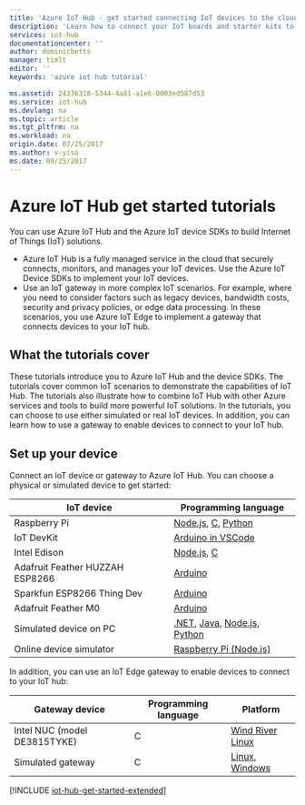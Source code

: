 ```yaml
---
title: 'Azure IoT Hub - get started connecting IoT devices to the cloud | Azure'
description: 'Learn how to connect your IoT boards and starter kits to Azure IoT Hub. Your devices can send telemetry to IoT Hub and IoT Hub can monitor and manage your devices.'
services: iot-hub
documentationcenter: ''
author: dominicbetts
manager: timlt
editor: ''
keywords: 'azure iot hub tutorial'

ms.assetid: 24376318-5344-4a81-a1e6-0003ed587d53
ms.service: iot-hub
ms.devlang: na
ms.topic: article
ms.tgt_pltfrm: na
ms.workload: na
origin.date: 07/25/2017
ms.author: v-yiso
ms.date: 09/25/2017
---
```

# Azure IoT Hub get started tutorials

You can use Azure IoT Hub and the Azure IoT device SDKs to build Internet of Things (IoT) solutions.

* Azure IoT Hub is a fully managed service in the cloud that securely connects, monitors, and manages your IoT devices. Use the Azure IoT Device SDKs to implement your IoT devices.
* Use an IoT gateway in more complex IoT scenarios. For example, where you need to consider factors such as legacy devices, bandwidth costs, security and privacy policies, or edge data processing. In these scenarios, you use Azure IoT Edge to implement a gateway that connects devices to your IoT hub.

## What the tutorials cover

These tutorials introduce you to Azure IoT Hub and the device SDKs. The tutorials cover common IoT scenarios to demonstrate the capabilities of IoT Hub. The tutorials also illustrate how to combine IoT Hub with other Azure services and tools to build more powerful IoT solutions. In the tutorials, you can choose to use either simulated or real IoT devices. In addition, you can learn how to use a gateway to enable devices to connect to your IoT hub.

## Set up your device

Connect an IoT device or gateway to Azure IoT Hub. You can choose a physical or simulated device to get started:

| IoT device                       | Programming language |
|----------------------------------|----------------------|
| Raspberry Pi                     | [Node.js][Pi_Nd], [C][Pi_C], [Python][Pi_Py]    |
| IoT DevKit                       | [Arduino in VSCode][DevKit]     |
| Intel Edison                     | [Node.js][Ed_Nd], [C][Ed_C]    |
| Adafruit Feather HUZZAH ESP8266  | [Arduino][Hu_Ard]              |
| Sparkfun ESP8266 Thing Dev       | [Arduino][Th_Ard]              |
| Adafruit Feather M0              | [Arduino][M0_Ard]              |
| Simulated device on PC           | [.NET][Sim_NET], [Java][Sim_Jav], [Node.js][Sim_Nd], [Python][Sim_Pyth] |
| Online device simulator         | [Raspberry Pi (Node.js)][Ol_Sim] |

In addition, you can use an IoT Edge gateway to enable devices to connect to your IoT hub:

| Gateway device               | Programming language | Platform         |
|------------------------------|----------------------|------------------|
| Intel NUC (model DE3815TYKE) | C                    | [Wind River Linux][NUC_Lnx] |
| Simulated gateway            | C                    | [Linux][Sim_Lnx], [Windows][Sim_Win] |

[!INCLUDE [iot-hub-get-started-extended](../../includes/iot-hub-get-started-extended.md)]

[Pi_Nd]: ./iot-hub-raspberry-pi-kit-node-get-started.md
[Pi_C]: ./iot-hub-raspberry-pi-kit-c-get-started.md
[Pi_Py]: ./iot-hub-raspberry-pi-kit-python-get-started.md
[DevKit]: ./iot-hub-arduino-iot-devkit-az3166-get-started.md
[Ed_Nd]: ./iot-hub-intel-edison-kit-node-get-started.md
[Ed_C]: ./iot-hub-intel-edison-kit-c-get-started.md
[Hu_Ard]: ./iot-hub-arduino-huzzah-esp8266-get-started.md
[Th_Ard]: ./iot-hub-sparkfun-esp8266-thing-dev-get-started.md
[M0_Ard]: ./iot-hub-adafruit-feather-m0-wifi-kit-arduino-get-started.md
[Sim_NET]: ./iot-hub-csharp-csharp-getstarted.md
[Sim_Jav]: ./iot-hub-java-java-getstarted.md
[Sim_Nd]: ./iot-hub-node-node-getstarted.md
[Sim_Pyth]: ./iot-hub-python-getstarted.md
[NUC_Lnx]: ./iot-hub-gateway-kit-c-lesson1-set-up-nuc.md
[Sim_Lnx]: ./iot-hub-linux-iot-edge-get-started.md
[Sim_Win]: ./iot-hub-windows-iot-edge-get-started.md
[Ol_Sim]: ./iot-hub-raspberry-pi-web-simulator-get-started.md


<!--Update_Description: update meta data only-->